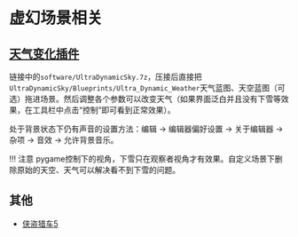 # 虚幻场景相关

## [天气变化插件](https://pan.baidu.com/s/1n2fJvWff4pbtMe97GOqtvQ?pwd=hutb)  
链接中的`software/UltraDynamicSky.7z`，压接后直接把`UltraDynamicSky/Blueprints/Ultra_Dynamic_Weather`天气蓝图、天空蓝图（可选）拖进场景。然后调整各个参数可以改变天气（如果界面泛白并且没有下雪等效果，在工具栏中点击“控制”即可看到正常效果）。

处于背景状态下仍有声音的设置方法：编辑 -> 编辑器偏好设置 -> 关于编辑器 -> 杂项 -> 音效 -> 允许背景音乐。

!!! 注意
    pygame控制下的视角，下雪只在观察者视角才有效果。自定义场景下删除原始的天空、天气可以解决看不到下雪的问题。

## 其他
* [侠盗猎车5](https://github.com/OpenHUTB/gta5)




